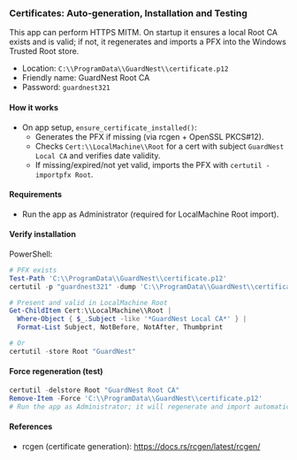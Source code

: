 ### Certificates: Auto-generation, Installation and Testing

This app can perform HTTPS MITM. On startup it ensures a local Root CA exists and is valid; if not, it regenerates and imports a PFX into the Windows Trusted Root store.

- Location: `C:\\ProgramData\\GuardNest\\certificate.p12`
- Friendly name: GuardNest Root CA
- Password: `guardnest321`

#### How it works

- On app setup, `ensure_certificate_installed()`:
  - Generates the PFX if missing (via rcgen + OpenSSL PKCS#12).
  - Checks `Cert:\\LocalMachine\\Root` for a cert with subject `GuardNest Local CA` and verifies date validity.
  - If missing/expired/not yet valid, imports the PFX with `certutil -importpfx Root`.

#### Requirements

- Run the app as Administrator (required for LocalMachine Root import).

#### Verify installation

PowerShell:

```powershell
# PFX exists
Test-Path 'C:\\ProgramData\\GuardNest\\certificate.p12'
certutil -p "guardnest321" -dump 'C:\\ProgramData\\GuardNest\\certificate.p12'

# Present and valid in LocalMachine Root
Get-ChildItem Cert:\\LocalMachine\\Root |
  Where-Object { $_.Subject -like '*GuardNest Local CA*' } |
  Format-List Subject, NotBefore, NotAfter, Thumbprint

# Or
certutil -store Root "GuardNest"
```

#### Force regeneration (test)

```powershell
certutil -delstore Root "GuardNest Root CA"
Remove-Item -Force 'C:\\ProgramData\\GuardNest\\certificate.p12'
# Run the app as Administrator; it will regenerate and import automatically
```

#### References

- rcgen (certificate generation): https://docs.rs/rcgen/latest/rcgen/
